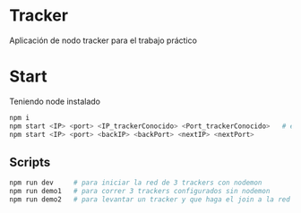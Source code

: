 # Tracker
Aplicación de nodo tracker para el trabajo práctico
# Start
Teniendo node instalado
```sh
npm i
npm start <IP> <port> <IP_trackerConocido> <Port_trackerConocido>   # envía el mensaje de join al tracker conocido para unirse a la red
npm start <IP> <port> <backIP> <backPort> <nextIP> <nextPort>       
```

## Scripts
```sh
npm run dev     # para iniciar la red de 3 trackers con nodemon
npm run demo1   # para correr 3 trackers configurados sin nodemon
npm run demo2   # para levantar un tracker y que haga el join a la red anterior
```